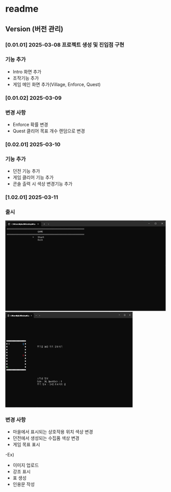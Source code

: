 # readme

## Version (버전 관리)

### [0.01.01] 2025-03-08 프로젝트 생성 및 진입점 구현
### 기능 추가
- Intro 화면 추가
- 조작기능 추가
- 게임 메인 화면 추가(Village, Enforce, Quest)

### [0.01.02] 2025-03-09
### 변경 사항
- Enforce 확률 변경
- Quest 클리어 목표 개수 랜덤으로 변경

### [0.02.01] 2025-03-10
### 기능 추가
- 던전 기능 추가
- 게임 클리어 기능 추가
- 콘솔 출력 시 색상 변경기능 추가

### [1.02.01] 2025-03-11
### 출시
![1.타이틀 이미지](/image/Intro.png)
<img src="/image/VillagePlay.png" width = "400" height = "300" title="village">

### 변경 사항
- 마을에서 표시되는 상호작용 위치 색상 변경
- 던전에서 생성되는 수집품 색상 변경
- 게임 목표 표시

-Ex)
- 이미지 업로드
- 강조 표시
- 표 생성
- 인용문 작성
